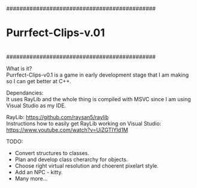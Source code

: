 #############################################
#                                           #
#             Purrfect-Clips-v.01           #
#                                           #
#############################################

What is it? <br>
Purrfect-Clips-v0.1 is a game in early development stage that I am making so I can get better at C++.

Dependancies: <br>
It uses RayLib and the whole thing is compiled with MSVC since I am using Visual Studio as my IDE.

RayLib: https://github.com/raysan5/raylib <br>
Instructions how to easily get RayLib working on Visual Studio: https://www.youtube.com/watch?v=UiZGTIYld1M

TODO: <br>
- Convert structures to classes.
- Plan and develop class cherarchy for objects.
- Choose right virtual resolution and choerent pixelart style.
- Add an NPC - kitty.
- Many more...
